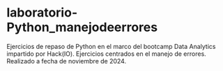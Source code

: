 # laboratorio-Python_manejodeerrores
Ejercicios de repaso de Python en el marco del bootcamp Data Analytics impartido por Hack(IO). Ejercicios centrados en el manejo de errores. Realizado a fecha de noviembre de 2024.
